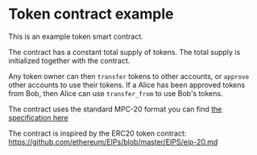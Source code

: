# Token contract example

This is an example token smart contract.

The contract has a constant total supply of tokens.
The total supply is initialized together with the contract.

Any token owner can then `transfer` tokens to other accounts, or `approve` other accounts to use their tokens.
If a Alice has been approved tokens from Bob, then Alice can use `transfer_from` to use Bob's tokens.

The contract uses the standard MPC-20 format you can find [the specification here](https://partisiablockchain.gitlab.io/documentation/smart-contracts/integration/mpc-20-token-contract.html)

The contract is inspired by the ERC20 token contract:
<https://github.com/ethereum/EIPs/blob/master/EIPS/eip-20.md>
